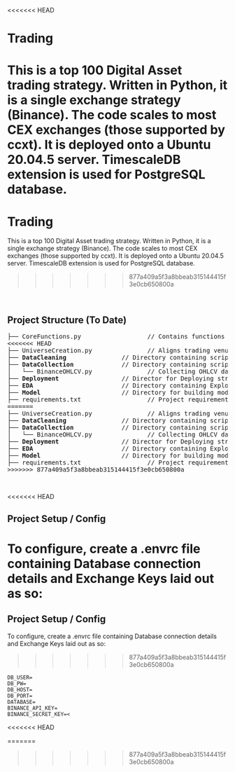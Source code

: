 <<<<<<< HEAD
# Trading 

This is a top 100 Digital Asset trading strategy. Written in Python, it is a single exchange strategy (Binance). The code scales to most CEX exchanges (those supported by ccxt). It is deployed onto a Ubuntu 20.04.5 server. TimescaleDB extension is used for PostgreSQL database.
=======
# Trading

This is a top 100 Digital Asset trading strategy. Written in Python, it is a single exchange 
strategy (Binance). The code scales to most CEX exchanges (those supported by ccxt). It is deployed 
onto a Ubuntu 20.04.5 server. TimescaleDB extension is used for PostgreSQL database.
>>>>>>> 877a409a5f3a8bbeab315144415f3e0cb650800a

<br />

## Project Structure (To Date)
<pre>
├── CoreFunctions.py                  // Contains functions used across scripts
<<<<<<< HEAD
├── UniverseCreation.py               // Aligns trading venues with coingecko top 100 
├── <b>DataCleaning</b>               // Directory containing scripts for cleaning data
├── <b>DataCollection</b>             // Directory containing scripts for collecting data
│   └── BinanceOHLCV.py               // Collecting OHLCV data from Binance 
├── <b>Deployment</b>                 // Director for Deploying strategy
├── <b>EDA</b>                        // Directory containing Exploratory Data Analysis 
├── <b>Model</b>                      // Directory for building models 
├── requirements.txt                  // Project requirements 
=======
├── UniverseCreation.py               // Aligns trading venues with coingecko top 100
├── <b>DataCleaning</b>               // Directory containing scripts for cleaning data
├── <b>DataCollection</b>             // Directory containing scripts for collecting data
│   └── BinanceOHLCV.py               // Collecting OHLCV data from Binance
├── <b>Deployment</b>                 // Director for Deploying strategy
├── <b>EDA</b>                        // Directory containing Exploratory Data Analysis
├── <b>Model</b>                      // Directory for building models
├── requirements.txt                  // Project requirements
>>>>>>> 877a409a5f3a8bbeab315144415f3e0cb650800a
</pre>

<br />

<<<<<<< HEAD
## Project Setup / Config 

To configure, create a .envrc file containing Database connection details and Exchange Keys laid out as so:
=======
## Project Setup / Config

To configure, create a .envrc file containing Database connection details and Exchange Keys laid out 
as so:
>>>>>>> 877a409a5f3a8bbeab315144415f3e0cb650800a
```
DB_USER=
DB_PW=
DB_HOST=
DB_PORT=
DATABASE=
BINANCE_API_KEY=
BINANCE_SECRET_KEY=<
```
<<<<<<< HEAD




=======
>>>>>>> 877a409a5f3a8bbeab315144415f3e0cb650800a
